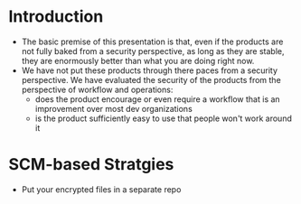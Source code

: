 # Introduction
- The basic premise of this presentation is that, even if the products are not fully baked from a security perspective, as long as they are stable, they are enormously better than what you are doing right now.
- We have not put these products through there paces from a security perspective. We have evaluated the security of the products from the perspective of workflow and operations:
  - does the product encourage or even require a workflow that is an improvement over most dev organizations
  - is the product sufficiently easy to use that people won't work around it

# SCM-based Stratgies
- Put your encrypted files in a separate repo
